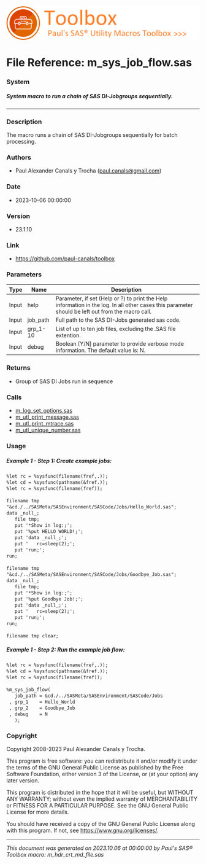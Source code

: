 ![../../misc/images/doc_banner.png](../../misc/images/doc_banner.png)
# 
# File Reference: m_sys_job_flow.sas

### System

##### System macro to run a chain of SAS DI-Jobgroups sequentially.

***

### Description
The macro runs a chain of SAS DI-Jobgroups sequentially for batch processing.



### Authors
* Paul Alexander Canals y Trocha (paul.canals@gmail.com)

### Date
* 2023-10-06 00:00:00

### Version
* 23.1.10

### Link
* https://github.com/paul-canals/toolbox

### Parameters
| Type | Name | Description |
| ---- | ---- | ----------- |
| Input | help | Parameter, if set (Help or ?) to print the Help information in the log. In all other cases this parameter should be left out from the macro call. |
| Input | job_path | Full path to the SAS DI-Jobs generated sas code. |
| Input | grp_1-10 | List of up to ten job files, excluding the .SAS file extention. |
| Input | debug | Boolean [Y/N] parameter to provide verbose mode information. The default value is: N. |

### Returns
* Group of SAS DI Jobs run in sequence

### Calls
* [m_log_set_options.sas](m_log_set_options.md)
* [m_utl_print_message.sas](m_utl_print_message.md)
* [m_utl_print_mtrace.sas](m_utl_print_mtrace.md)
* [m_utl_unique_number.sas](m_utl_unique_number.md)

### Usage

##### Example 1 - Step 1: Create example jobs:
```sas
%let rc = %sysfunc(filename(fref,.));
%let cd = %sysfunc(pathname(&fref.));
%let rc = %sysfunc(filename(fref));

filename tmp "&cd./../SASMeta/SASEnvironment/SASCode/Jobs/Hello_World.sas";
data _null_;
   file tmp;
   put '*Show in log:;';
   put '%put HELLO WORLD!;';
   put 'data _null_;';
   put '   rc=sleep(2);';
   put 'run;';
run;

filename tmp "&cd./../SASMeta/SASEnvironment/SASCode/Jobs/Goodbye_Job.sas";
data _null_;
   file tmp;
   put '*Show in log:;';
   put '%put Goodbye Job!;';
   put 'data _null_;';
   put '   rc=sleep(2);';
   put 'run;';
run;

filename tmp clear;

```

##### Example 1 - Step 2: Run the example job flow:
```sas
%let rc = %sysfunc(filename(fref,.));
%let cd = %sysfunc(pathname(&fref.));
%let rc = %sysfunc(filename(fref));

%m_sys_job_flow(
   job_path = &cd./../SASMeta/SASEnvironment/SASCode/Jobs
 , grp_1    = Hello_World
 , grp_2    = Goodbye_Job
 , debug    = N
   );

```

### Copyright
Copyright 2008-2023 Paul Alexander Canals y Trocha. 
 
This program is free software: you can redistribute it and/or modify 
it under the terms of the GNU General Public License as published by 
the Free Software Foundation, either version 3 of the License, or 
(at your option) any later version. 
 
This program is distributed in the hope that it will be useful, 
but WITHOUT ANY WARRANTY; without even the implied warranty of 
MERCHANTABILITY or FITNESS FOR A PARTICULAR PURPOSE. See the 
GNU General Public License for more details. 
 
You should have received a copy of the GNU General Public License 
along with this program. If not, see <https://www.gnu.org/licenses/>. 


***
*This document was generated on 2023.10.06 at 00:00:00 by Paul's SAS&reg; Toolbox macro: m_hdr_crt_md_file.sas*
